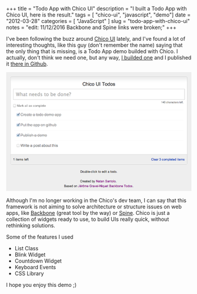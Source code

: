 +++
title = "Todo App with Chico UI"
description = "I built a Todo App with Chico UI, here is the result."
tags = [ "chico-ui", "javascript", "demo"]
date = "2012-03-28"
categories = [
  "JavaScript"
]
slug = "todo-app-with-chico-ui"
notes = "edit: 11/12/2016 Backbone and Spine links were broken;"
+++

I've been following the buzz around [Chico UI](http://www.chico-ui.com.ar) lately, and I've found a lot of interesting thoughts, like this guy (don't remember the name) saying that the only thing that is missing, is a Todo App demo builded with Chico. I actually, don't think we need one, but any way, [I builded one](http://natos.github.com/chicoui-todo) and I published it [there in Github](https://github.com/natos/chicoui-todo).

[![Todo Screenshot](/assets/images/todo-app-with-chico-ui/screenshot.png)](http://natos.github.com/chicoui-todo)

Although I'm no longer working in the Chico's dev team, I can say that this framework is not aiming to solve architecture or structure issues on web apps, like [Backbone](http://backbonejs.org/) (great tool by the way) or [Spine](http://spine.github.io/). Chico is just a collection of widgets ready to use, to build UIs really quick, without rethinking solutions.

Some of the features I used
- List Class
- Blink Widget
- Countdown Widget
- Keyboard Events
- CSS Library

I hope you enjoy this demo ;)
